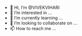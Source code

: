 - 👋 Hi, I’m @VIVEKVIHARI
- 👀 I’m interested in ...
- 🌱 I’m currently learning ...
- 💞️ I’m looking to collaborate on ...
- 📫 How to reach me ...

<!---
VIVEKVIHARI/VIVEKVIHARI is a ✨ special ✨ repository because its `README.md` (this file) appears on your GitHub profile.
You can click the Preview link to take a look at your changes.
--->
